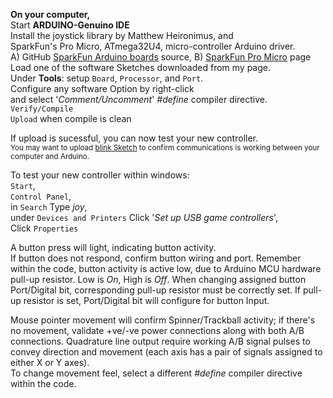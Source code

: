 **On your computer,**  
Start **ARDUINO-Genuino IDE**  
Install the joystick library by Matthew Heironimus, and  
SparkFun's Pro Micro, ATmega32U4, micro-controller Arduino driver.  
A) GitHub [SparkFun Arduino boards](https://github.com/sparkfun/Arduino_Boards) source, 
B) [SparkFun Pro Micro](https://learn.sparkfun.com/tutorials/pro-micro--fio-v3-hookup-guide?_ga=2.142577458.1245326673.1620345098-474804601.1620345098#installing-windows) page  
Load one of the software Sketches downloaded from my page.  
Under **Tools**: setup `Board`, `Processor`, and `Port`.  
Configure any software Option by right-click  
and select '*Comment/Uncomment*' *#define* compiler directive.  
`Verify/Compile`  
`Upload` when compile is clean  

If upload is sucessful, you can now test your new controller.  
<sup>You may want to upload 
[blink Sketch](https://learn.sparkfun.com/tutorials/pro-micro--fio-v3-hookup-guide?_ga=2.142577458.1245326673.1620345098-474804601.1620345098#example-1-blinkies) 
to confirm communications is working between your computer and Arduino.</sup>

To test your new controller within windows:  
`Start`,  
`Control Panel`,  
in `Search` Type *joy*,  
under `Devices and Printers` Click '*Set up USB game controllers*',  
Click `Properties`  

A button press will light, indicating button activity.  
If button does not respond, confirm button wiring and port. Remember within the code, button activity is active low, due to Arduino MCU hardware pull-up resistor. Low is *On*, High is *Off*. When changing assigned button Port/Digital bit, corresponding pull-up resistor must be correctly set. If pull-up resistor is set, Port/Digital bit will configure for button Input.  

Mouse pointer movement will confirm Spinner/Trackball activity; if there's no movement, validate +ve/-ve power connections along with both A/B connections. Quadrature line output require working A/B signal pulses to convey direction and movement (each axis has a pair of signals assigned to either X or Y axes).  
To change movement feel, select a different *#define* compiler directive within the code.
